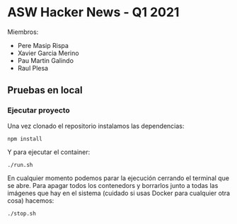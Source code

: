 # ASW Hacker News - Q1 2021
Miembros:
- Pere Masip Rispa
- Xavier Garcia Merino
- Pau Martin Galindo
- Raul Plesa

## Pruebas en local
### Ejecutar proyecto
Una vez clonado el repositorio instalamos las dependencias:
```
npm install
```
Y para ejecutar el container:
```
./run.sh
```
En cualquier momento podemos parar la ejecución cerrando el terminal que se abre. Para apagar todos los contenedors y borrarlos junto a todas las imágenes que hay en el sistema (cuidado si usas Docker para cualquier otra cosa) hacemos:
```
./stop.sh
```
